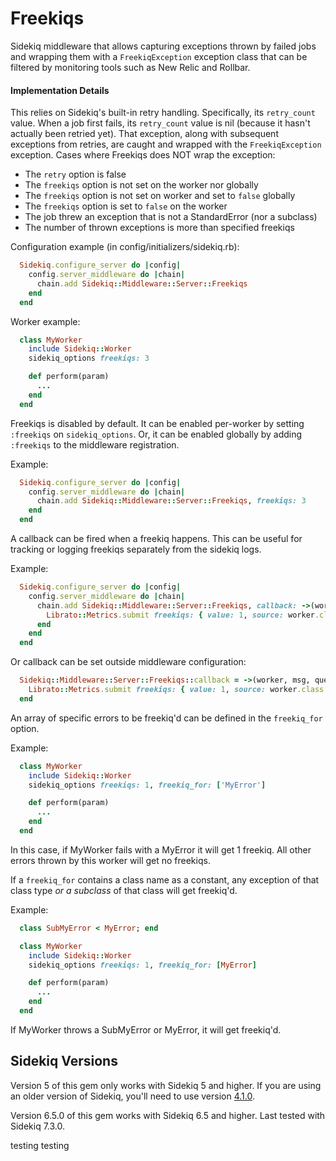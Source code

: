 # Freekiqs

Sidekiq middleware that allows capturing exceptions thrown
by failed jobs and wrapping them with a `FreekiqException` exception class
that can be filtered by monitoring tools such as New Relic and
Rollbar.

#### Implementation Details

This relies on Sidekiq's built-in retry handling. Specifically, its
`retry_count` value. When a job first fails, its `retry_count` value
is nil (because it hasn't actually been retried yet). That exception,
along with subsequent exceptions from retries, are caught and wrapped
with the `FreekiqException` exception.
Cases where Freekiqs does NOT wrap the exception:
 - The `retry` option is false
 - The `freekiqs` option is not set on the worker nor globally
 - The `freekiqs` option is not set on worker and set to `false` globally
 - The `freekiqs` option is set to `false` on the worker
 - The job threw an exception that is not a StandardError (nor a subclass)
 - The number of thrown exceptions is more than specified freekiqs

Configuration example (in config/initializers/sidekiq.rb):
``` ruby
  Sidekiq.configure_server do |config|
    config.server_middleware do |chain|
      chain.add Sidekiq::Middleware::Server::Freekiqs
    end
  end
```

Worker example:
``` ruby
  class MyWorker
    include Sidekiq::Worker
    sidekiq_options freekiqs: 3

    def perform(param)
      ...
    end
  end
```

Freekiqs is disabled by default. It can be enabled per-worker
by setting `:freekiqs` on `sidekiq_options`. Or, it can be
enabled globally by adding `:freekiqs` to the middleware
registration.

Example:
``` ruby
  Sidekiq.configure_server do |config|
    config.server_middleware do |chain|
      chain.add Sidekiq::Middleware::Server::Freekiqs, freekiqs: 3
    end
  end
```

A callback can be fired when a freekiq happens.
This can be useful for tracking or logging freekiqs separately from the sidekiq logs.

Example:
``` ruby
  Sidekiq.configure_server do |config|
    config.server_middleware do |chain|
      chain.add Sidekiq::Middleware::Server::Freekiqs, callback: ->(worker, msg, queue) do
        Librato::Metrics.submit freekiqs: { value: 1, source: worker.class.name }
      end
    end
  end
```

Or callback can be set outside middleware configuration:
``` ruby
  Sidekiq::Middleware::Server::Freekiqs::callback = ->(worker, msg, queue) do
    Librato::Metrics.submit freekiqs: { value: 1, source: worker.class.name }
  end
```

An array of specific errors to be freekiq'd can be defined in the `freekiq_for` option.

Example:
``` ruby
  class MyWorker
    include Sidekiq::Worker
    sidekiq_options freekiqs: 1, freekiq_for: ['MyError']

    def perform(param)
      ...
    end
  end
```
In this case, if MyWorker fails with a MyError it will get 1 freekiq.
All other errors thrown by this worker will get no freekiqs.


If a `freekiq_for` contains a class name as a constant, any exception of that class
type *or a subclass* of that class will get freekiq'd.

Example:
``` ruby
  class SubMyError < MyError; end

  class MyWorker
    include Sidekiq::Worker
    sidekiq_options freekiqs: 1, freekiq_for: [MyError]

    def perform(param)
      ...
    end
  end
```
If MyWorker throws a SubMyError or MyError, it will get freekiq'd.

## Sidekiq Versions

Version 5 of this gem only works with Sidekiq 5 and higher. If you are using
an older version of Sidekiq, you'll need to use version [4.1.0](https://github.com/BookBub/freekiqs/tree/v4.1.0).

Version 6.5.0 of this gem works with Sidekiq 6.5 and higher. Last tested with Sidekiq 7.3.0.

testing testing
